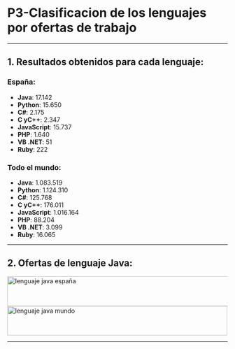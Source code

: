 # **P3-Clasificacion de los lenguajes por ofertas de trabajo**
---
## 1. Resultados obtenidos para cada lenguaje:
### España:
* **Java**: 17.142
* **Python**: 15.650
* **C#**: 2.175
* **C yC++**: 2.347
* **JavaScript**: 15.737
* **PHP**: 1.640 
* **VB .NET**: 51
* **Ruby**: 222 
### Todo el mundo:
* **Java**: 1.083.519
* **Python**: 1.124.310
* **C#**: 125.768
* **C yC++**: 176.011
* **JavaScript**: 1.016.164
* **PHP**: 88.204
* **VB .NET**: 3.099
* **Ruby**: 16.065
---
## 2. Ofertas de lenguaje Java:
<img width="506" height="68" alt="lenguaje java españa" src="https://github.com/user-attachments/assets/19d446b8-3abc-4276-b8e2-7ce854bbb000" />
<img width="503" height="67" alt="lenguaje java mundo" src="https://github.com/user-attachments/assets/04f8c012-0179-472e-878d-784e293ec94a" />



---
